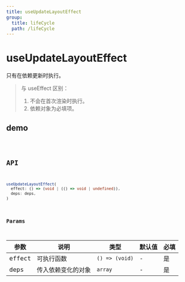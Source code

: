 ```yaml
---
title: useUpdateLayoutEffect
group:
  title: lifeCycle
  path: /lifeCycle
---
```


# useUpdateLayoutEffect

只有在依赖更新时执行。

> 与 useEffect 区别：
>
> 1. 不会在首次渲染时执行。
> 2. 依赖对象为必填项。

## demo

<code src="./Demo/index.tsx"/>

## API

```typescript
useUpdateLayoutEffect(
  effect: () => (void | (() => void | undefined)),
  deps: deps,
)
```

### Params

| **参数** | **说明**           | **类型**       | **默认值** | 必填 |
| -------- | ------------------ | -------------- | ---------- | ---- |
| effect   | 可执行函数         | `() => (void)` | -          | 是   |
| deps     | 传入依赖变化的对象 | `array`        | -          | 是   |
